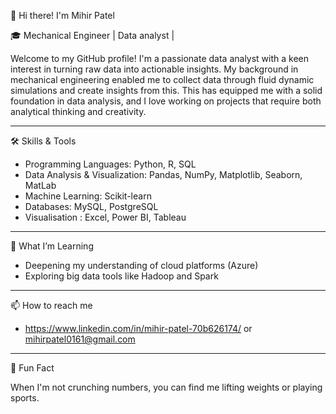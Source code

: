 👋 Hi there! I'm Mihir Patel

🎓 Mechanical Engineer | Data analyst |

Welcome to my GitHub profile! I'm a passionate data analyst with a keen interest in turning raw data into actionable insights. My background in mechanical engineering enabled me to collect data through fluid dynamic simulations and create insights from this. This has equipped me with a solid foundation in data analysis, and I love working on projects that require both analytical thinking and creativity.

---

🛠️  Skills & Tools

- Programming Languages: Python, R, SQL
- Data Analysis & Visualization: Pandas, NumPy, Matplotlib, Seaborn, MatLab
- Machine Learning: Scikit-learn
- Databases: MySQL, PostgreSQL
- Visualisation : Excel, Power BI, Tableau

---

🌱 What I’m Learning

- Deepening my understanding of cloud platforms (Azure)
- Exploring big data tools like Hadoop and Spark

---

📫 How to reach me 

- https://www.linkedin.com/in/mihir-patel-70b626174/ or mihirpatel0161@gmail.com 

---

🌟 Fun Fact

When I'm not crunching numbers, you can find me lifting weights or playing sports.

<!---
mihir01080/mihir01080 is a ✨ special ✨ repository because its `README.md` (this file) appears on your GitHub profile.
You can click the Preview link to take a look at your changes.
--->
